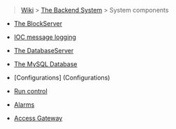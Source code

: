 > [Wiki](Home) > [The Backend System](The-Backend-System) > System components

* [The BlockServer](BlockServer)

* [IOC message logging](Ioc-message-logging)

* [The DatabaseServer](The-DatabaseServer)

* [The MySQL Database](The-MySQL-Database)

* [Configurations] (Configurations)

* [Run control](Run-control)

* [Alarms](Alarms)

* [Access Gateway](Access-Gateway)